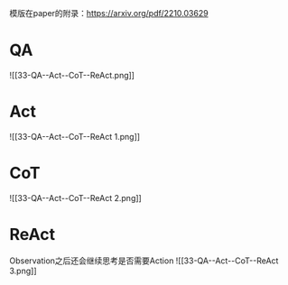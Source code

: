 模版在paper的附录：https://arxiv.org/pdf/2210.03629

# QA
![[33-QA--Act--CoT--ReAct.png]]

# Act
![[33-QA--Act--CoT--ReAct 1.png]]


# CoT
![[33-QA--Act--CoT--ReAct 2.png]]

# ReAct
Observation之后还会继续思考是否需要Action
![[33-QA--Act--CoT--ReAct 3.png]]